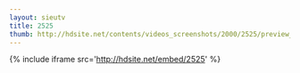 ```yaml
---
layout: sieutv
title: 2525
thumb: http://hdsite.net/contents/videos_screenshots/2000/2525/preview_360p.mp4.jpg
---
```

{% include iframe src='http://hdsite.net/embed/2525' %}
 
